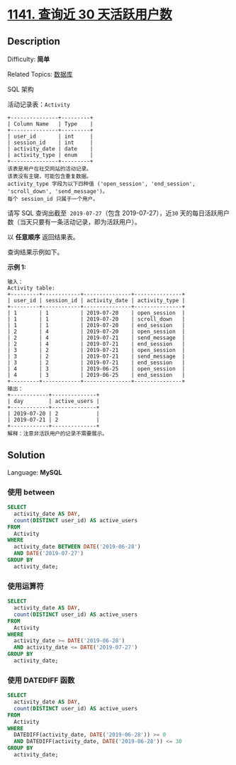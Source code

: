 # [1141\. 查询近 30 天活跃用户数](https://leetcode.cn/problems/user-activity-for-the-past-30-days-i/)

## Description

Difficulty: **简单**

Related Topics: [数据库](https://leetcode.cn/tag/database/)

<a class="sql-schema-link__1VAC">SQL 架构</a>

活动记录表：`Activity`

```
+---------------+---------+
| Column Name   | Type    |
+---------------+---------+
| user_id       | int     |
| session_id    | int     |
| activity_date | date    |
| activity_type | enum    |
+---------------+---------+
该表是用户在社交网站的活动记录。
该表没有主键，可能包含重复数据。
activity_type 字段为以下四种值 ('open_session', 'end_session', 'scroll_down', 'send_message')。
每个 session_id 只属于一个用户。
```

请写 SQL 查询出截至  `2019-07-27`（包含 2019-07-27），近`30` 天的每日活跃用户数（当天只要有一条活动记录，即为活跃用户）。

以 **任意顺序** 返回结果表。

查询结果示例如下。

**示例 1:**

```
输入：
Activity table:
+---------+------------+---------------+---------------+
| user_id | session_id | activity_date | activity_type |
+---------+------------+---------------+---------------+
| 1       | 1          | 2019-07-20    | open_session  |
| 1       | 1          | 2019-07-20    | scroll_down   |
| 1       | 1          | 2019-07-20    | end_session   |
| 2       | 4          | 2019-07-20    | open_session  |
| 2       | 4          | 2019-07-21    | send_message  |
| 2       | 4          | 2019-07-21    | end_session   |
| 3       | 2          | 2019-07-21    | open_session  |
| 3       | 2          | 2019-07-21    | send_message  |
| 3       | 2          | 2019-07-21    | end_session   |
| 4       | 3          | 2019-06-25    | open_session  |
| 4       | 3          | 2019-06-25    | end_session   |
+---------+------------+---------------+---------------+
输出：
+------------+--------------+
| day        | active_users |
+------------+--------------+
| 2019-07-20 | 2            |
| 2019-07-21 | 2            |
+------------+--------------+
解释：注意非活跃用户的记录不需要展示。
```

## Solution

Language: **MySQL**

### 使用 between

```sql
SELECT
  activity_date AS DAY,
  count(DISTINCT user_id) AS active_users
FROM
  Activity
WHERE
  activity_date BETWEEN DATE('2019-06-28')
  AND DATE('2019-07-27')
GROUP BY
  activity_date;
```

### 使用运算符

```sql
SELECT
  activity_date AS DAY,
  count(DISTINCT user_id) AS active_users
FROM
  Activity
WHERE
  activity_date >= DATE('2019-06-28')
  AND activity_date <= DATE('2019-07-27')
GROUP BY
  activity_date;
```

### 使用 DATEDIFF 函数

```sql
SELECT
  activity_date AS DAY,
  count(DISTINCT user_id) AS active_users
FROM
  Activity
WHERE
  DATEDIFF(activity_date, DATE('2019-06-28')) >= 0
  AND DATEDIFF(activity_date, DATE('2019-06-28')) <= 30
GROUP BY
  activity_date;
```
